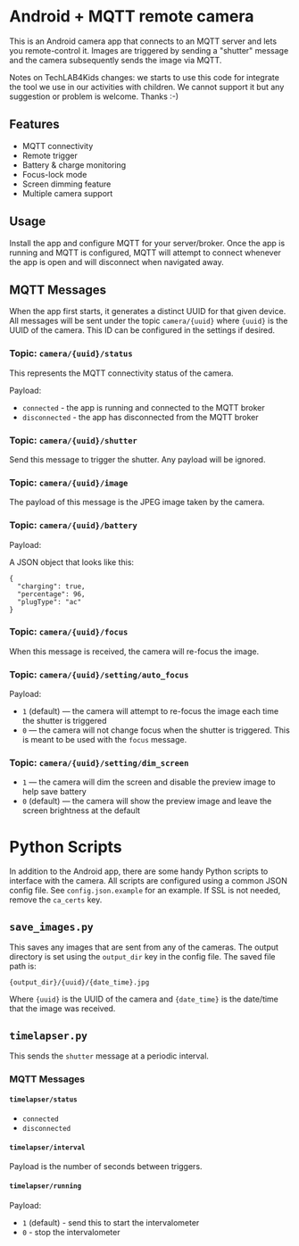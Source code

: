 Android + MQTT remote camera
============================

This is an Android camera app that connects to an MQTT server and lets you
remote-control it. Images are triggered by sending a "shutter" message and the
camera subsequently sends the image via MQTT.

Notes on TechLAB4Kids changes: we starts to use this code for integrate the tool we use in our activities with children. 
We cannot support it but any suggestion or problem is welcome. Thanks :-)

Features
--------

* MQTT connectivity
* Remote trigger
* Battery & charge monitoring
* Focus-lock mode
* Screen dimming feature
* Multiple camera support

Usage
-----

Install the app and configure MQTT for your server/broker. Once the app is
running and MQTT is configured, MQTT will attempt to connect whenever the app
is open and will disconnect when navigated away.

MQTT Messages
-------------

When the app first starts, it generates a distinct UUID for that given device.
All messages will be sent under the topic `camera/{uuid}` where `{uuid}` is the
UUID of the camera. This ID can be configured in the settings if desired.

### Topic: `camera/{uuid}/status`

This represents the MQTT connectivity status of the camera.

Payload:

* `connected` - the app is running and connected to the MQTT broker
* `disconnected` - the app has disconnected from the MQTT broker

### Topic: `camera/{uuid}/shutter`

Send this message to trigger the shutter. Any payload will be ignored.

### Topic: `camera/{uuid}/image`

The payload of this message is the JPEG image taken by the camera.

### Topic: `camera/{uuid}/battery`

Payload:

A JSON object that looks like this:

```
{
  "charging": true,
  "percentage": 96,
  "plugType": "ac"
}
```

### Topic: `camera/{uuid}/focus`

When this message is received, the camera will re-focus the image.

### Topic: `camera/{uuid}/setting/auto_focus`

Payload:

* `1` (default) — the camera will attempt to re-focus the image each time the
  shutter is triggered
* `0` — the camera will not change focus when the shutter is triggered. This is
  meant to be used with the `focus` message.

### Topic: `camera/{uuid}/setting/dim_screen`

* `1` — the camera will dim the screen and disable the preview image to help
  save battery
* `0` (default) — the camera will show the preview image and leave the screen
  brightness at the default

Python Scripts
==============

In addition to the Android app, there are some handy Python scripts to
interface with the camera. All scripts are configured using a common JSON
config file. See `config.json.example` for an example. If SSL is not needed,
remove the `ca_certs` key.

`save_images.py`
----------------

This saves any images that are sent from any of the cameras. The output
directory is set using the `output_dir` key in the config file. The saved file
path is:

```
{output_dir}/{uuid}/{date_time}.jpg
```

Where `{uuid}` is the UUID of the camera and `{date_time}` is the date/time
that the image was received.

`timelapser.py`
---------------

This sends the `shutter` message at a periodic interval.

### MQTT Messages

#### `timelapser/status`

* `connected`
* `disconnected`

#### `timelapser/interval`

Payload is the number of seconds between triggers.

#### `timelapser/running`

Payload:
* `1` (default) - send this to start the intervalometer
* `0` - stop the intervalometer

